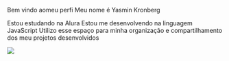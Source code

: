 Bem vindo aomeu perfi
Meu nome é Yasmin Kronberg

Estou estudando na Alura
Estou me desenvolvendo na linguagem JavaScript
Utilizo esse espaço para minha organização e compartilhamento dos meu projetos desenvolvidos


![](https://media1.tenor.com/m/1Z_kaktg2tgAAAAC/anna-excited.gif)

